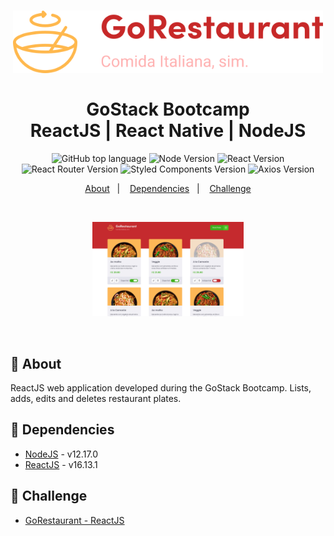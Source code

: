<h1 align="center">
    <img alt="GoRestaurant" src=".github/logo.svg" height="100px" />
    <br><br>GoStack Bootcamp<br/>
    ReactJS | React Native | NodeJS
</h1>
<p align="center">
  <img alt="GitHub top language" src="https://img.shields.io/github/languages/top/marina-ferreira/go-restaurant?style=for-the-badge&logo=typescript">

  <img alt="Node Version" src="https://img.shields.io/badge/node-~12.17.0-87c001?style=for-the-badge&logo=node.js">

  <img alt="React Version" src="https://img.shields.io/badge/dynamic/json?color=01daff&url=https://raw.githubusercontent.com/marina-ferreira/go-restaurant/master/package.json&query=$.dependencies.react&label=react&logo=react&style=for-the-badge">

  <br />

  <img alt="React Router Version" src="https://img.shields.io/badge/dynamic/json?color=ca4245&url=https://raw.githubusercontent.com/marina-ferreira/go-restaurant/master/package.json&query=$.dependencies['react-router-dom']&label=react-router&logo=react-router&style=for-the-badge">

  <img alt="Styled Components Version" src="https://img.shields.io/badge/dynamic/json?color=de7aca&url=https://raw.githubusercontent.com/marina-ferreira/go-restaurant/master/package.json&query=$.dependencies['styled-components']&label=styled-components&logo=styled-components&style=for-the-badge">

  <img alt="Axios Version" src="https://img.shields.io/badge/dynamic/json?color=blueviolet&url=https://raw.githubusercontent.com/marina-ferreira/go-restaurant/master/package.json&query=$.dependencies.axios&label=axios&logo=axios&style=for-the-badge">

</p>

<p align="center">
  <a href="#bookmark-about">About</a>&nbsp;&nbsp;&nbsp;|&nbsp;&nbsp;&nbsp;
  <a href="#rocket-dependencies">Dependencies</a>&nbsp;&nbsp;&nbsp;|&nbsp;&nbsp;&nbsp;
  <a href="#link-links">Challenge</a>
</p>
<br />

<p align="center">
  <img alt="GoRestaurant Landing Page" width="48%" src="./.github/landing.jpg" />
</p>
<br />

## :bookmark: About

ReactJS web application developed during the GoStack Bootcamp. Lists, adds, edits and deletes restaurant plates.

## :floppy_disk: Dependencies

-  [NodeJS](https://nodejs.org/en/) - v12.17.0
-  [ReactJS](https://reactjs.org/) - v16.13.1

## :link: Challenge

- [GoRestaurant - ReactJS](https://github.com/rocketseat-education/bootcamp-gostack-desafios/tree/master/desafio-reactjs-crud)
